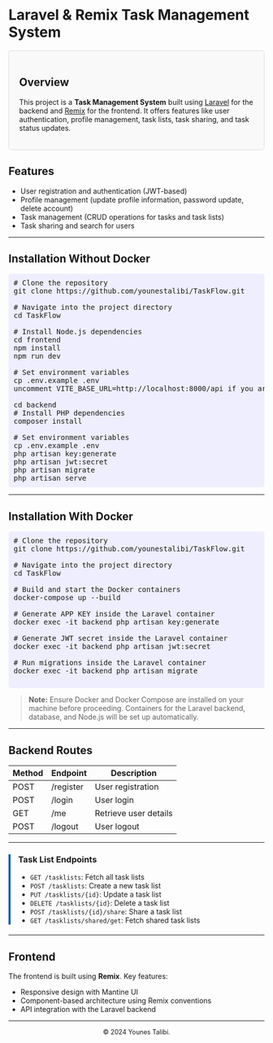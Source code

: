 # Laravel & Remix Task Management System

<div style="border: 1px solid #ddd; padding: 20px; border-radius: 5px; background: #f9f9f9;">
  <h2>Overview</h2>
  <p>
    This project is a <strong>Task Management System</strong> built using 
    <a href="https://laravel.com/">Laravel</a> for the backend and 
    <a href="https://remix.run/">Remix</a> for the frontend. It offers features like user authentication, 
    profile management, task lists, task sharing, and task status updates.
  </p>
</div>

## Features

<ul>
  <li>User registration and authentication (JWT-based)</li>
  <li>Profile management (update profile information, password update, delete account)</li>
  <li>Task management (CRUD operations for tasks and task lists)</li>
  <li>Task sharing and search for users</li>
</ul>

---

## Installation Without Docker

<pre style="background: #eef; padding: 10px; border-radius: 5px;">
# Clone the repository
git clone https://github.com/younestalibi/TaskFlow.git

# Navigate into the project directory
cd TaskFlow

# Install Node.js dependencies
cd frontend
npm install
npm run dev

# Set environment variables
cp .env.example .env
uncomment VITE_BASE_URL=http://localhost:8000/api if you are not using docker

cd backend
# Install PHP dependencies
composer install

# Set environment variables
cp .env.example .env
php artisan key:generate
php artisan jwt:secret 
php artisan migrate
php artisan serve
</pre>

---

## Installation With Docker

<pre style="background: #eef; padding: 10px; border-radius: 5px;">
# Clone the repository
git clone https://github.com/younestalibi/TaskFlow.git

# Navigate into the project directory
cd TaskFlow

# Build and start the Docker containers
docker-compose up --build 

# Generate APP KEY inside the Laravel container
docker exec -it backend php artisan key:generate

# Generate JWT secret inside the Laravel container
docker exec -it backend php artisan jwt:secret

# Run migrations inside the Laravel container
docker exec -it backend php artisan migrate

</pre>

> **Note:** Ensure Docker and Docker Compose are installed on your machine before proceeding. Containers for the Laravel backend, database, and Node.js will be set up automatically.

---

## Backend Routes

<table>
  <thead>
    <tr>
      <th>Method</th>
      <th>Endpoint</th>
      <th>Description</th>
    </tr>
  </thead>
  <tbody>
    <tr>
      <td>POST</td>
      <td>/register</td>
      <td>User registration</td>
    </tr>
    <tr>
      <td>POST</td>
      <td>/login</td>
      <td>User login</td>
    </tr>
    <tr>
      <td>GET</td>
      <td>/me</td>
      <td>Retrieve user details</td>
    </tr>
    <tr>
      <td>POST</td>
      <td>/logout</td>
      <td>User logout</td>
    </tr>
  </tbody>
</table>

---

<div style="border-left: 4px solid #0056b3; padding-left: 15px; margin: 20px 0;">
  <h3>Task List Endpoints</h3>
  <ul>
    <li><code>GET /tasklists</code>: Fetch all task lists</li>
    <li><code>POST /tasklists</code>: Create a new task list</li>
    <li><code>PUT /tasklists/{id}</code>: Update a task list</li>
    <li><code>DELETE /tasklists/{id}</code>: Delete a task list</li>
    <li><code>POST /tasklists/{id}/share</code>: Share a task list</li>
    <li><code>GET /tasklists/shared/get</code>: Fetch shared task lists</li>
  </ul>
</div>

---

## Frontend

<p>The frontend is built using <strong>Remix</strong>. Key features:</p>
<ul>
  <li>Responsive design with Mantine UI</li>
  <li>Component-based architecture using Remix conventions</li>
  <li>API integration with the Laravel backend</li>
</ul>

---

<div style="text-align: center; font-size: 0.9em;">
  <p>&copy; 2024 Younes Talibi.</p>
</div>

